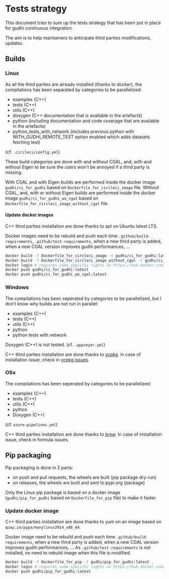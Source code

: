# Tests strategy

This document tries to sum up the tests strategy that has been put in place for gudhi continuous integration.

The aim is to help maintainers to anticipate third parties modifications, updates.

## Builds

### Linux

As all the third parties are already installed (thanks to docker), the compilations has been separated by categories to be parallelized:

* examples (C++)
* tests (C++)
* utils (C++)
* doxygen (C++ documentation that is available in the artefacts)
* python (including documentation and code coverage that are available in the artefacts)
* python_tests_with_network (includes previous python with WITH_GUDHI_REMOTE_TEST option enabled which adds datasets fetching test)

(cf. `.circleci/config.yml`)

These build categories are done with and without CGAL, and, with and without Eigen to be sure the users won't be annoyed if a third party is missing.

With CGAL and with Eigen builds are performed inside the docker image `gudhi/ci_for_gudhi` based on `Dockerfile_for_circleci_image` file.
Without CGAL, and, with or without Eigen builds are performed inside the docker image `gudhi/ci_for_gudhi_wo_cgal` based on `Dockerfile_for_circleci_image_without_cgal` file.

#### Update docker images

C++ third parties installation are done thanks to apt on Ubuntu latest LTS.

Docker images need to be rebuild and push each time `.github/build-requirements`, `.github/test-requirements`, when a new third party is added, when a new CGAL version improves gudhi performances, ...

```bash
docker build -f Dockerfile_for_circleci_image -t gudhi/ci_for_gudhi:latest .
docker build -f Dockerfile_for_circleci_image_without_cgal -t gudhi/ci_for_gudhi_wo_cgal:latest .
docker login # requires some specific rights on https://hub.docker.com/u/gudhi/repository/docker/gudhi
docker push gudhi/ci_for_gudhi:latest
docker push gudhi/ci_for_gudhi_wo_cgal:latest
```

### Windows

The compilations has been seperated by categories to be parallelized, but I don't know why builds are not run in parallel:

* examples (C++)
* tests (C++)
* utils (C++)
* python
* python tests with network

Doxygen (C++) is not tested.
(cf. `.appveyor.yml`)

C++ third parties installation are done thanks to [vcpkg](https://github.com/microsoft/vcpkg/).
In case of installation issue, check in [vcpkg issues](https://github.com/microsoft/vcpkg/issues).

### OSx

The compilations has been seperated by categories to be parallelized:

* examples (C++)
* tests (C++)
* utils (C++)
* python
* Doxygen (C++)

(cf. `azure-pipelines.yml`)

C++ third parties installation are done thanks to [brew](https://formulae.brew.sh/formula/).
In case of installation issue, check in formula issues.

## Pip packaging

Pip packaging is done in 2 parts:

* on push and pull requests, the wheels are built (pip package dry-run)
* on releases, the wheels are built and sent to pypi.org (package)

Only the Linux pip package is based on a docker image (`gudhi/pip_for_gudhi` based on `Dockerfile_for_pip` file) to make it faster.

### Update docker image

C++ third parties installation are done thanks to yum on an image based on `quay.io/pypa/manylinux2014_x86_64`.

Docker image need to be rebuild and push each time `.github/build-requirements`, when a new third party is added, when a new CGAL version improves gudhi performances, ...
As `.github/test-requirements` is not installed, no need to rebuild image when this file is modified.

```bash
docker build -f Dockerfile_for_pip -t gudhi/pip_for_gudhi:latest .
docker login # requires some specific rights on https://hub.docker.com/u/gudhi/repository/docker/gudhi
docker push gudhi/pip_for_gudhi:latest
```
